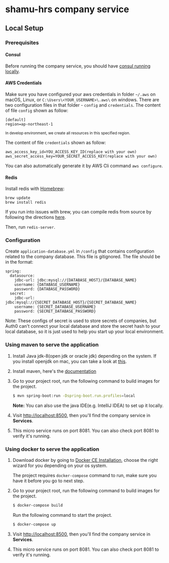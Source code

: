 # shamu-hrs company service

## Local Setup

### Prerequisites


#### Consul
Before running the company service, you should have [consul running locally](https://github.com/tardisone/shamu-hrs/blob/master/consul-setup-in-local.md).

#### AWS Credentials
Make sure you have configured your aws credentials in folder `~/.aws` on macOS, Linux, or `C:\Users\<YOUR_USERNAME>\.aws\` on windows. There are two configuration files in that folder - `config` and `credentials`.
The content of file `config` shown as follow:
```
[default]
region=ap-northeast-1
```
<small>In develop environment, we create all resources in this specified region.</small>

The content of file `credentials` shown as follow:
```
aws_access_key_id=YOU_ACCESS_KEY_ID(replace with your own)
aws_secret_access_key=YOUR_SECRET_ACCESS_KEY(replace with your own)
```

You can also automatically generate it by AWS Cli command `aws configure`.

#### Redis

Install redis with [Homebrew](https://brew.sh/):

```
brew update
brew install redis
```

If you run into issues with brew, you can compile redis from source by following the directions [here](https://redis.io/topics/quickstart).

Then, run `redis-server`.

### Configuration
Create `application-database.yml` in `/config` that contains configuration related to the company database. This file is gitignored. The file should be in the format:

```
spring:
  datasource:
    jdbc-url: jdbc:mysql://{DATABASE_HOST}/{DATABASE_NAME}
    username: {DATABASE_USERNAME}
    password: {DATABASE_PASSWORD}
  secret:
    jdbc-url: jdbc:mysql://{SECRET_DATABASE_HOST}/{SECRET_DATABASE_NAME}
    username: {SECRET_DATABASE_USERNAME}
    password: {SECRET_DATABASE_PASSWORD}
```
Note: These configs of secret is used to store secrets of companies, but Auth0 can't connect your local database and store the secret hash to your local database, so it is just used to help you start up your local environment.

### Using maven to serve the application


1. Install Java jdk-8(open jdk or oracle jdk) depending on the system. If you install openjdk on mac, you can take a look at [this](https://apple.stackexchange.com/questions/334384/how-can-i-install-java-openjdk-8-on-high-sierra).
2. Install maven, here's the [documentation](https://maven.apache.org/install.html)

3. Go to your project root, run the following command to build images for the project.

   ```bash
   $ mvn spring-boot:run -Dspring-boot.run.profiles=local
   ```

    **Note:**
    You can also use the java IDE(e.g. IntelliJ IDEA) to set up it locally.

4. Visit [http://localhost:8500](http://localhost:8500), then you'll find the company service in **Services**.  

5. This micro service runs on port 8081. You can also check port 8081 to verify it's running.

### Using docker to serve the application

1. Download docker by going to [Docker CE Installation](https://docs.docker.com/engine/installation/), choose the right wizard for you depending on your os system.
    
    The project requires `docker-compose` command to run, make sure you have it before you go to next step.

2. Go to your project root, run the following command to build images for the project.
    
    ```bash
    $ docker-compose build
    ```
    
    Run the following command to start the project.
    
    ```bash
    $ docker-compose up
    ```
    
3. Visit [http://localhost:8500](http://localhost:8500), then you'll find the company service in **Services**.  

4. This micro service runs on port 8081. You can also check port 8081 to verify it's running.
